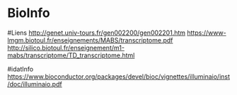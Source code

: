 # BioInfo


#Liens
http://genet.univ-tours.fr/gen002200/gen002201.htm
https://www-lmgm.biotoul.fr/enseignements/MABS/transcriptome.pdf
http://silico.biotoul.fr/enseignement/m1-mabs/transcriptome/TD_transcriptome.html

#idatInfo
https://www.bioconductor.org/packages/devel/bioc/vignettes/illuminaio/inst/doc/illuminaio.pdf
